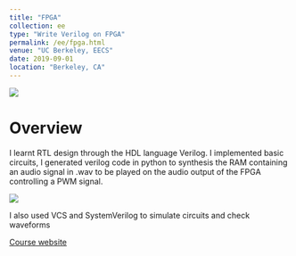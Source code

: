 ```yaml
---
title: "FPGA"
collection: ee
type: "Write Verilog on FPGA"
permalink: /ee/fpga.html
venue: "UC Berkeley, EECS"
date: 2019-09-01
location: "Berkeley, CA"
---
```


<img src="/images/fpga.jpg"/>

Overview
======
I learnt RTL design through the HDL language Verilog. I implemented basic circuits, I generated verilog code in python to synthesis the RAM containing an audio signal in .wav to be played on the audio output of the FPGA controlling a PWM signal.

<img src="/images/vivado.jpg"/>

I also used VCS and SystemVerilog to simulate circuits and check waveforms

[Course website](http://inst.eecs.berkeley.edu/~eecs151/fa19/)
